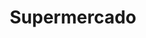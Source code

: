 ---
title: "Supermercado"
url: /ciudad-autonoma-de-buenos-aires/supermercado/
shop: supermercado
---